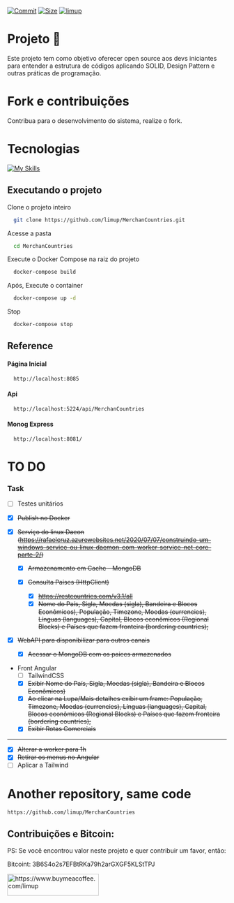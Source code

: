 [![Commit](https://img.shields.io/github/commit-activity/m/limup/MerchanCountries)](https://img.shields.io/github/commit-activity/y/limup/MerchanCountries)
[![Size](https://img.shields.io/github/repo-size/limup/MerchanCountries)](https://img.shields.io/github/repo-size/limup/MerchanCountries)
[![limup](https://img.shields.io/github/followers/limup?style=plastic)](https://img.shields.io/github/followers/limup?style=social)

# Projeto 👋
Este projeto tem como objetivo oferecer open source aos devs iniciantes para entender a estrutura de códigos aplicando SOLID, Design Pattern e outras práticas de programação.

# Fork e contribuições
Contribua para o desenvolvimento do sistema, realize o fork.

# Tecnologias
[![My Skills](https://skillicons.dev/icons?i=cs,dotnet,angular,docker,mongodb)](https://skillicons.dev)

## Executando o projeto

Clone o projeto inteiro

```bash
  git clone https://github.com/limup/MerchanCountries.git
```

Acesse a pasta

```bash
  cd MerchanCountries
```

Execute o Docker Compose na raiz do projeto

```bash
  docker-compose build
```

Após, Execute o container

```bash
  docker-compose up -d
```

Stop

```bash
  docker-compose stop
```

## Reference

#### Página Inicial

```http
  http://localhost:8085
```

#### Api

```http
  http://localhost:5224/api/MerchanCountries
```

#### Monog Express

```http
  http://localhost:8081/
```

# TO DO

### Task

- [ ] Testes unitários
- [x] ~~Publish no Docker~~

- [x] ~~Serviço do linux Daeon (https://rafaelcruz.azurewebsites.net/2020/07/07/construindo-um-windows-service-ou-linux-daemon-com-worker-service-net-core-parte-2/)~~
	- [x] ~~Armazenamento em Cache - MongoDB~~
	
	- [x] ~~Consulta Paises (HttpClient)~~
		- [x] ~~https://restcountries.com/v3.1/all~~
		- [x] ~~Nome do País, Sigla, Moedas (sigla), Bandeira e Blocos Econômicos), População, Timezone, Moedas (currencies), Línguas (languages), Capital, Blocos econômicos (Regional Blocks) e Países que fazem fronteira (bordering countries);~~

- [x] ~~WebAPI para disponibilizar para outros canais~~
	- [x] ~~Acessar o MongoDB com os paices armazenados~~

- Front Angular
	- [ ] TailwindCSS
	- [x] ~~Exibir Nome do País, Sigla, Moedas (sigla), Bandeira e Blocos 
Econômicos)~~
	- [x] ~~Ao clicar na Lupa/Mais detalhes exibir um frame: População, Timezone, Moedas (currencies), Línguas (languages), Capital, Blocos econômicos (Regional Blocks) e Países que fazem fronteira (bordering countries);~~
	- [x] ~~Exibir Rotas Comerciais~~

-----------------------------------------------

- [x] ~~Alterar a worker para 1h~~
- [x] ~~Retirar os menus no Angular~~
- [ ] Aplicar a Tailwind

# Another repository, same code

```http 
https://github.com/limup/MerchanCountries
```

## Contribuições e Bitcoin:
PS: Se você encontrou valor neste projeto e quer contribuir um favor, então:

Bitcoint: 3B6S4o2s7EFBtRKa79h2arGXGF5KLStTPJ

<a href="https://www.buymeacoffee.com/limup"> <img align="left" src="https://cdn.buymeacoffee.com/buttons/v2/default-yellow.png" height="50" width="210" alt="https://www.buymeacoffee.com/limup" /></a><br/>
